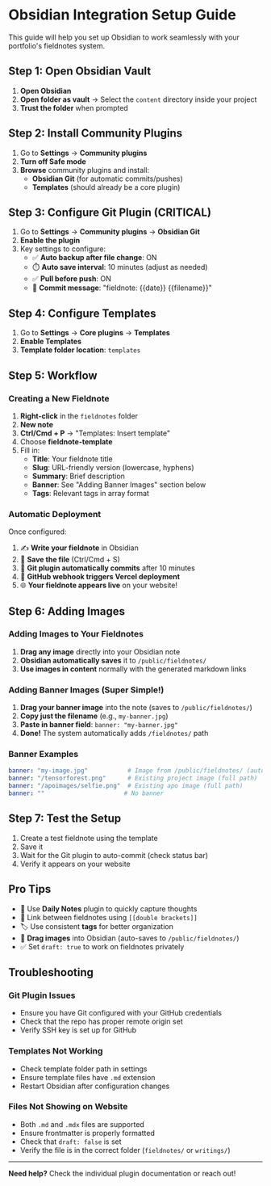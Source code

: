 # Obsidian Integration Setup Guide

This guide will help you set up Obsidian to work seamlessly with your portfolio's fieldnotes system.

## Step 1: Open Obsidian Vault

1. **Open Obsidian**
2. **Open folder as vault** → Select the `content` directory inside your project
3. **Trust the folder** when prompted

## Step 2: Install Community Plugins

1. Go to **Settings** → **Community plugins**
2. **Turn off Safe mode**
3. **Browse** community plugins and install:
   - **Obsidian Git** (for automatic commits/pushes)
   - **Templates** (should already be a core plugin)

## Step 3: Configure Git Plugin (CRITICAL)

1. Go to **Settings** → **Community plugins** → **Obsidian Git**
2. **Enable the plugin**
3. Key settings to configure:
   - ✅ **Auto backup after file change**: ON
   - ⏱️ **Auto save interval**: 10 minutes (adjust as needed)
   - ✅ **Pull before push**: ON
   - 📝 **Commit message**: "fieldnote: {{date}} {{filename}}"

## Step 4: Configure Templates

1. Go to **Settings** → **Core plugins** → **Templates**
2. **Enable Templates**
3. **Template folder location**: `templates`

## Step 5: Workflow

### Creating a New Fieldnote

1. **Right-click** in the `fieldnotes` folder
2. **New note**
3. **Ctrl/Cmd + P** → "Templates: Insert template"
4. Choose **fieldnote-template**
5. Fill in:
   - **Title**: Your fieldnote title
   - **Slug**: URL-friendly version (lowercase, hyphens)
   - **Summary**: Brief description
   - **Banner**: See "Adding Banner Images" section below
   - **Tags**: Relevant tags in array format

### Automatic Deployment

Once configured:
1. ✍️ **Write your fieldnote** in Obsidian
2. 💾 **Save the file** (Ctrl/Cmd + S)
3. 🤖 **Git plugin automatically commits** after 10 minutes
4. 🚀 **GitHub webhook triggers Vercel deployment**
5. 🌐 **Your fieldnote appears live** on your website!

## Step 6: Adding Images

### Adding Images to Your Fieldnotes
1. **Drag any image** directly into your Obsidian note
2. **Obsidian automatically saves** it to `/public/fieldnotes/`
3. **Use images in content** normally with the generated markdown links

### Adding Banner Images (Super Simple!)
1. **Drag your banner image** into the note (saves to `/public/fieldnotes/`)
2. **Copy just the filename** (e.g., `my-banner.jpg`)
3. **Paste in banner field**: `banner: "my-banner.jpg"`
4. **Done!** The system automatically adds `/fieldnotes/` path

### Banner Examples
```yaml
banner: "my-image.jpg"           # Image from /public/fieldnotes/ (auto-path)
banner: "/tensorforest.png"      # Existing project image (full path)
banner: "/apoimages/selfie.png"  # Existing apo image (full path)
banner: ""                      # No banner
```

## Step 7: Test the Setup

1. Create a test fieldnote using the template
2. Save it
3. Wait for the Git plugin to auto-commit (check status bar)
4. Verify it appears on your website

## Pro Tips

- 📁 Use **Daily Notes** plugin to quickly capture thoughts
- 🔗 Link between fieldnotes using `[[double brackets]]`
- 🏷️ Use consistent **tags** for better organization
- 📸 **Drag images** into Obsidian (auto-saves to `/public/fieldnotes/`)
- ✅ Set `draft: true` to work on fieldnotes privately

## Troubleshooting

### Git Plugin Issues
- Ensure you have Git configured with your GitHub credentials
- Check that the repo has proper remote origin set
- Verify SSH key is set up for GitHub

### Templates Not Working
- Check template folder path in settings
- Ensure template files have `.md` extension
- Restart Obsidian after configuration changes

### Files Not Showing on Website
- Both `.md` and `.mdx` files are supported
- Ensure frontmatter is properly formatted
- Check that `draft: false` is set
- Verify the file is in the correct folder (`fieldnotes/` or `writings/`)

---

**Need help?** Check the individual plugin documentation or reach out! 